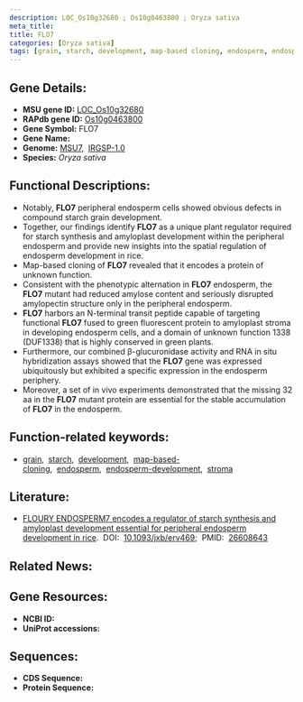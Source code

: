 ```yaml
---
description: LOC_Os10g32680 ; Os10g0463800 ; Oryza sativa
meta_title:
title: FLO7
categories: [Oryza sativa]
tags: [grain, starch, development, map-based cloning, endosperm, endosperm development, stroma]
---
```


## Gene Details:
- **MSU gene ID:** [LOC_Os10g32680](http://rice.uga.edu/cgi-bin/ORF_infopage.cgi?orf=LOC_Os10g32680)  
- **RAPdb gene ID:** [Os10g0463800](https://rapdb.dna.affrc.go.jp/locus/?name=Os10g0463800)  
- **Gene Symbol:** FLO7
- **Gene Name:**
- **Genome:**  [MSU7](http://rice.uga.edu/),&nbsp;&nbsp;[IRGSP-1.0](https://rapdb.dna.affrc.go.jp/download/irgsp1.html)
- **Species:** *Oryza sativa*

## Functional Descriptions:
   - Notably, **FLO7** peripheral endosperm cells showed obvious defects in compound starch grain development.
   - Together, our findings identify **FLO7** as a unique plant regulator required for starch synthesis and amyloplast development within the peripheral endosperm and provide new insights into the spatial regulation of endosperm development in rice.
   - Map-based cloning of **FLO7** revealed that it encodes a protein of unknown function.
   - Consistent with the phenotypic alternation in **FLO7** endosperm, the **FLO7** mutant had reduced amylose content and seriously disrupted amylopectin structure only in the peripheral endosperm.
   - **FLO7** harbors an N-terminal transit peptide capable of targeting functional **FLO7** fused to green fluorescent protein to amyloplast stroma in developing endosperm cells, and a domain of unknown function 1338 (DUF1338) that is highly conserved in green plants.
   - Furthermore, our combined β-glucuronidase activity and RNA in situ hybridization assays showed that the **FLO7** gene was expressed ubiquitously but exhibited a specific expression in the endosperm periphery.
   - Moreover, a set of in vivo experiments demonstrated that the missing 32 aa in the **FLO7** mutant protein are essential for the stable accumulation of **FLO7** in the endosperm.

## Function-related keywords:
   - [grain](/tags/grain/),&nbsp;&nbsp;[starch](/tags/starch/),&nbsp;&nbsp;[development](/tags/development/),&nbsp;&nbsp;[map-based-cloning](/tags/map-based-cloning/),&nbsp;&nbsp;[endosperm](/tags/endosperm/),&nbsp;&nbsp;[endosperm-development](/tags/endosperm-development/),&nbsp;&nbsp;[stroma](/tags/stroma/)

## Literature:
   - [FLOURY ENDOSPERM7 encodes a regulator of starch synthesis and amyloplast development essential for peripheral endosperm development in rice](https://www.doi.org/10.1093/jxb/erv469).&nbsp;&nbsp;DOI:&nbsp;&nbsp;[10.1093/jxb/erv469](https://www.doi.org/10.1093/jxb/erv469);&nbsp;&nbsp;PMID:&nbsp;&nbsp;[26608643](https://pubmed.ncbi.nlm.nih.gov/26608643/)

## Related News:

## Gene Resources:
- **NCBI ID:**  []()
- **UniProt accessions:** [](https://www.uniprot.org/uniprotkb//entry)

## Sequences:
- **CDS Sequence:**
- **Protein Sequence:**
